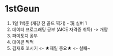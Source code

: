 # 1stGeun
1. 1일 1백준 (개강 전 골드 찍기) - 現 실버 1
2. 데이터 프로그래밍 공부 (AICE 자격증 취득) -> 개망
3. 파이토치 공부
4. 대이콘 찍먹
5. 김재호 꼬시기 <- ★제일 중요★ <- 실패~
